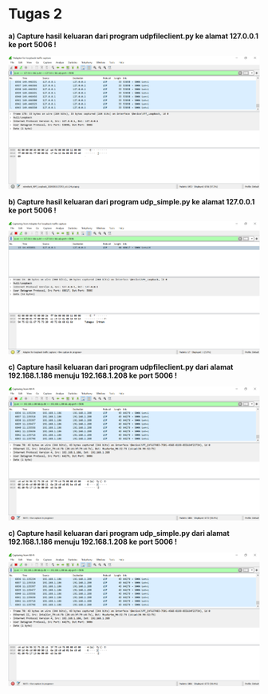 # **Tugas 2**

**a) Capture hasil keluaran dari program udpfileclient.py ke alamat 127.0.0.1 ke port 5006 !**

![](screenshot%20from%20wireshark/2a.png)

**b) Capture hasil keluaran dari program udp_simple.py ke alamat 127.0.0.1 ke port 5006 !**

![](screenshot%20from%20wireshark/2b.png)

**c) Capture hasil keluaran dari program udpfileclient.py dari alamat 192.168.1.186 menuju 192.168.1.208 ke port 5006 !**

![](screenshot%20from%20wireshark/2a-lain.png)

**c) Capture hasil keluaran dari program udp_simple.py dari alamat 192.168.1.186 menuju 192.168.1.208 ke port 5006 !**

![](screenshot%20from%20wireshark/2a-lain.png)
